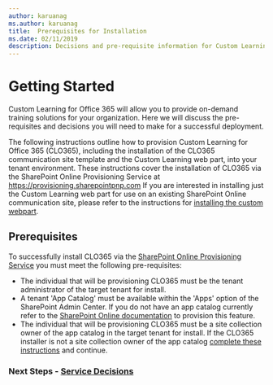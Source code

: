 ```yaml
---
author: karuanag
ms.author: karuanag
title:  Prerequisites for Installation
ms.date: 02/11/2019
description: Decisions and pre-requisite information for Custom Learning installation and setup 
---
```


# Getting Started

Custom Learning for Office 365 will allow you to provide on-demand training solutions for your organization.  Here we will discuss the pre-requisites and decisions you will need to make for a successful deployment.

The following instructions outline how to provision Custom Learning for Office 365 (CLO365), including the installation of the CLO365 communication site template and the Custom Learning web part, into your tenant environment. These instructions cover the installation of CLO365 via the SharePoint Online Provisioning Service at https://provisioning.sharepointpnp.com    If you are interested in installing just the Custom Learning web part for use on an existing SharePoint Online communication site, please refer to the instructions for [installing the custom webpart](installwebpart.md). 

## Prerequisites
 
To successfully install CLO365 via the [SharePoint Online Provisioning Service](https://provisioning.sharepointpnp.com) you must meet the following pre-requisites: 
 
- The individual that will be provisioning CLO365 must be the tenant administrator of the target tenant for install.  
- A tenant 'App Catalog' must be available within the 'Apps' option of the SharePoint Admin Center. If you do not have an app catalog currently refer to the [SharePoint Online documentation](https://docs.microsoft.com/en-us/sharepoint/use-app-catalog) to provision this feature.  
- The individual that will be provisioning CLO365 must be a site collection owner of the app catalog in the target tenant for install. If the CLO365 installer is not a site collection owner of the app catalog [complete these instructions](addappadmin.md) and continue.  

### Next Steps - [Service Decisions](servicedecisions.md)
